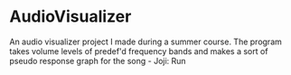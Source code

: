 # AudioVisualizer

An audio visualizer project I made during a summer course. The program takes volume levels of predef'd frequency bands and makes a sort of pseudo response graph for
the song - Joji: Run

